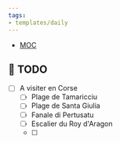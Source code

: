 ```yaml
---
tags:
- templates/daily
---
```

<nav aria-label="Breadcrumb" class="custom-breadcrumb">
    <ul>
        <li><a href="obsidian://advanced-uri?vault=Donaldo&filepath=MOC"> MOC</a></li>
    </ul>
</nav>

## 📆  TODO
- [ ] A visiter en Corse
	- [ ] Plage de Tamaricciu
	- [ ] Plage de Santa Giulia
	- [ ] Fanale di Pertusatu
	- [ ] Escalier du Roy d'Aragon
	- [ ] 